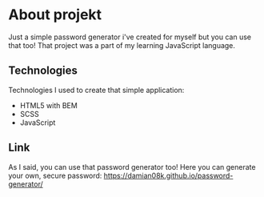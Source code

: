 # About projekt

Just a simple password generator i've created for myself but you can use that too! 
That project was a part of my learning JavaScript language. 

## Technologies

Technologies I used to create that simple application:
- HTML5 with BEM
- SCSS
- JavaScript 

## Link
As I said, you can use that password generator too! 
Here you can generate your own, secure password: https://damian08k.github.io/password-generator/
